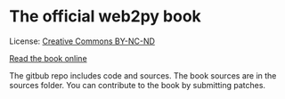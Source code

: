 # The official web2py book

License: [Creative Commons  BY-NC-ND](http://creativecommons.org/licenses/by-nc-nd/3.0/legalcode)

[Read the book online](http://web2py.com/books)

The gitbub repo includes code and sources. The book sources are in the sources folder. You can contribute to the book by submitting patches.
